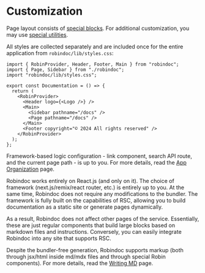 # Customization

Page layout consists of [special blocks](./01-elements/README.md). For additional customization, you may use [special utilities](./02-tools/README.md).

All styles are collected separately and are included once for the entire application from `robindoc/lib/styles.css`:

```tsx
import { RobinProvider, Header, Footer, Main } from "robindoc";
import { Page, Sidebar } from "./robindoc";
import "robindoc/lib/styles.css";

export const Documentation = () => {
  return (
    <RobinProvider>
      <Header logo={<Logo />} />
      <Main>
        <Sidebar pathname="/docs" />
        <Page pathname="/docs" />
      </Main>
      <Footer copyright="© 2024 All rights reserved" />
    </RobinProvider>
  );
};
```

Framework-based logic configuration - link component, search API route, and the current page path - is up to you. For more details, read the [App Organization](../01-getting-started/04-app-organization/README.md) page.

Robindoc works entirely on React.js (and only on it). The choice of framework (next.js/remix/react router, etc.) is entirely up to you. At the same time, Robindoc does not require any modifications to the bundler. The framework is fully built on the capabilities of RSC, allowing you to build documentation as a static site or generate pages dynamically.

As a result, Robindoc does not affect other pages of the service. Essentially, these are just regular components that build large blocks based on markdown files and instructions. Conversely, you can easily integrate Robindoc into any site that supports RSC.

Despite the bundler-free generation, Robindoc supports markup (both through jsx/html inside md/mdx files and through special Robin components). For more details, read the [Writing MD](../01-getting-started/02-writing-md.md) page.
